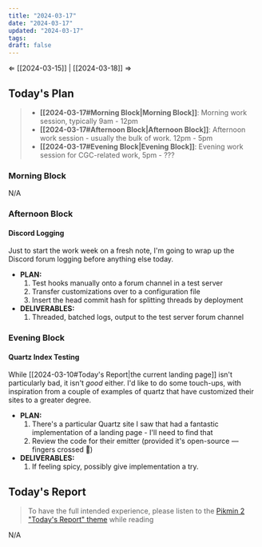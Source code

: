 ```yaml
---
title: "2024-03-17"
date: "2024-03-17"
updated: "2024-03-17"
tags: 
draft: false
---
```

⇐ [[2024-03-15]] |  [[2024-03-18]] ⇒

## Today's Plan

> - **[[2024-03-17#Morning Block|Morning Block]]**: Morning work session, typically 9am - 12pm
> - **[[2024-03-17#Afternoon Block|Afternoon Block]]**: Afternoon work session - usually the bulk of work. 12pm - 5pm
> - **[[2024-03-17#Evening Block|Evening Block]]**: Evening work session for CGC-related work, 5pm - ???

### Morning Block

N/A
### Afternoon Block

#### Discord Logging

Just to start the work week on a fresh note, I'm going to wrap up the Discord forum logging before anything else today.

- **PLAN:** 
	1. Test hooks manually onto a forum channel in a test server
	2. Transfer customizations over to a configuration file
	3. Insert the head commit hash for splitting threads by deployment
- **DELIVERABLES:** 
	1. Threaded, batched logs, output to the test server forum channel

### Evening Block

#### Quartz Index Testing

While [[2024-03-10#Today's Report|the current landing page]] isn't particularly bad, it isn't *good* either. I'd like to do some touch-ups, with inspiration from a couple of examples of quartz that have customized their sites to a greater degree.

- **PLAN:** 
	1. There's a particular Quartz site I saw that had a fantastic implementation of a landing page - I'll need to find that
	2. Review the code for their emitter (provided it's open-source — fingers crossed 🤞)
- **DELIVERABLES:** 
	1. If feeling spicy, possibly give implementation a try.

## Today's Report

> To have the full intended experience, please listen to the [Pikmin 2 "Today's Report" theme](https://www.youtube.com/watch?v=l1fCmKZnq3U&list=PLwyW5mbdZMGN8mGTqvDhsBs37SW4TkHcw&index=85) while reading

N/A

[^1]: [[caveat-lector|caveat lector]] — This is a daily note! I don't actively maintain any information in daily notes, so please be cautious in following any advice here.
[^2]: [2023 statistical distribution of Roblox users by age bracket](https://www.statista.com/statistics/1190869/roblox-games-users-global-distribution-age/). Looks like I've officially aged into their catch-all "25+" age category.
[^3]: [Potential alternative to Postman/Thunder Client](https://www.usebruno.com/), which (hopefully) won't descend into sub hell. I've been burned before - don't burn me now, Bruno 🙏
[^4]: [Custom subclasses in D&D are very fun to make](https://www.dndbeyond.com/subclasses/1982003-apothecary-of-artifice)
[^5]: [https://github.com/CVanmarcke/quartz](Quartz plugin for tag-based post exploring)